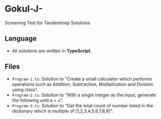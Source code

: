 # Gokul-J-
Screening Test for Tandemloop Solutions

## Language
- All solutions are written in **TypeScript**.

## Files
- `Program-1.ts`: Solution to "Create a small calculator which performs operations such as Addition, Subtraction, Multiplication and Division using class".
- `Program-2.ts`: Solution to "With a single integer as the input, generate the following until a = x".
- `Program-3.ts`: Solution to "Get the total count of number listed in the dictionary which is multiple of [1,2,3,4,5,6,7,8,9]".